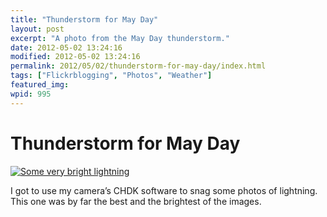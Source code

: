 ```yaml
---
title: "Thunderstorm for May Day"
layout: post
excerpt: "A photo from the May Day thunderstorm."
date: 2012-05-02 13:24:16
modified: 2012-05-02 13:24:16
permalink: 2012/05/02/thunderstorm-for-may-day/index.html
tags: ["Flickrblogging", "Photos", "Weather"]
featured_img: 
wpid: 995
---
```


# Thunderstorm for May Day

[![Some very bright lightning](http://farm8.staticflickr.com/7189/6988411984_65828d9939.jpg)](http://www.flickr.com/photos/pj/6988411984/ "Some very bright lightning by Patrick Johanneson, on Flickr")

I got to use my camera’s CHDK software to snag some photos of lightning. This one was by far the best and the brightest of the images.